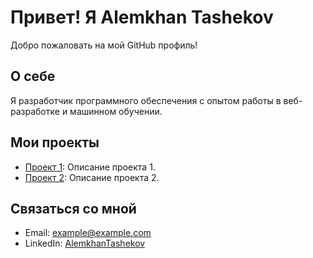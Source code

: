 # Привет! Я Alemkhan Tashekov

Добро пожаловать на мой GitHub профиль!

## О себе
Я разработчик программного обеспечения с опытом работы в веб-разработке и машинном обучении. 

## Мои проекты
- [Проект 1](https://github.com/AlemkhanTashekov/project1): Описание проекта 1.
- [Проект 2](https://github.com/AlemkhanTashekov/project2): Описание проекта 2.

## Связаться со мной
- Email: [example@example.com](mailto:example@example.com)
- LinkedIn: [AlemkhanTashekov](https://www.linkedin.com/in/alemkhan-tashekov)
